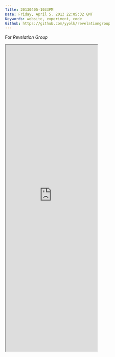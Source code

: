```yaml
---
Title: 20130405-1033PM
Date: Friday, April 5, 2013 22:05:32 GMT
Keywords: website, experiment, code
Github: https://github.com/yyolk/revelationgroup
---
```


For _Revelation Group_

<iframe src="http://yyolk.github.io/revelationgroup/" height="1000"></iframe>